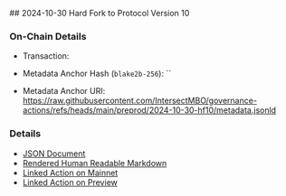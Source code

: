 ## 2024-10-30 Hard Fork to Protocol Version 10

### On-Chain Details

- Transaction:

- Metadata Anchor Hash (`blake2b-256`): ``
- Metadata Anchor URI: <https://raw.githubusercontent.com/IntersectMBO/governance-actions/refs/heads/main/preprod/2024-10-30-hf10/metadata.jsonld>

### Details

- [JSON Document](./metadata.jsonld)
- [Rendered Human Readable Markdown](./metadata.jsonld.md)
- [Linked Action on Mainnet](../../mainnet/2024-10-30-hf10)
- [Linked Action on Preview](../../preview/2024-10-30-hf10)

